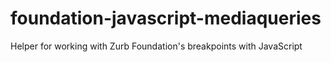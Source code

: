 foundation-javascript-mediaqueries
==================================

Helper for working with Zurb Foundation's breakpoints with JavaScript
